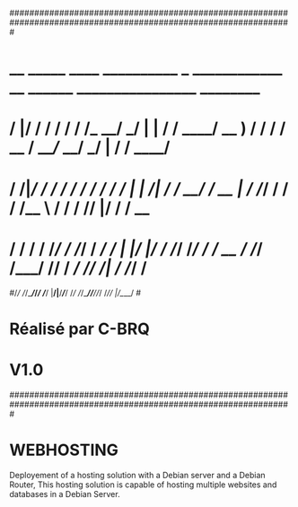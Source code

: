 #################################################################################################################
#    __  _____  ____  __________   _       ____________     __  ______  ________________   ________             #
#   /  |/  / / / / / /_  __/  _/  | |     / / ____/ __ )   / / / / __ \/ ___/_  __/  _/ | / / ____/             #
#  / /|_/ / / / / /   / /  / /    | | /| / / __/ / __  |  / /_/ / / / /\__ \ / /  / //  |/ / / __               #
# / /  / / /_/ / /___/ / _/ /     | |/ |/ / /___/ /_/ /  / __  / /_/ /___/ // / _/ // /|  / /_/ /               #
#/_/  /_/\____/_____/_/ /___/     |__/|__/_____/_____/  /_/ /_/\____//____//_/ /___/_/ |_/\____/                #
#                                                                                                               #
#                                                                                                               #
#                                                                                                               #
#                                      Réalisé par C-BRQ                                                        #
#                                           V1.0                                                                #
#################################################################################################################

# WEBHOSTING
Deployement of a hosting solution with a Debian server and a Debian Router, This hosting solution is capable of hosting multiple websites and databases in a Debian Server.
